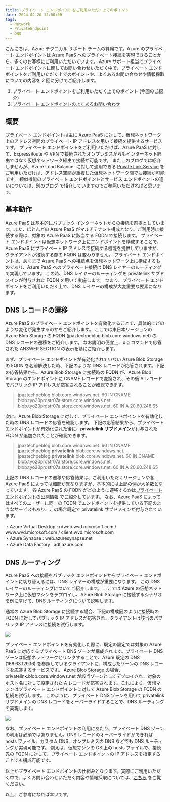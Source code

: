 ```yaml
---
title: プライベート エンドポイントをご利用いただく上でのポイント
date: 2024-02-20 12:00:00
tags:
  - Network
  - PrivateEndpoint
  - DNS
---
```

こんにちは、Azure テクニカル サポート チームの箕輪です。Azure のプライベート エンドポイントは Azure PaaS へのプライベート接続を実現できることから、多くのお客様にご利用いただいています。
Azure サポート担当でプライベート エンドポイントに関してお問い合わせいただく中で、プライベート エンドポイントをご利用いただく上でのポイントや、よくあるお問い合わせや情報採取についての内容を 2 回に分けてご紹介します。

1. プライベート エンドポイントをご利用いただく上でのポイント  (今回のご紹介)
2. [プライベート エンドポイントのよくあるお問い合わせ](/articles/network/pe-troubleshooting.md)


<!-- more -->

## 概要

プライベート エンドポイントは主に Azure PaaS に対して、仮想ネットワーク上のアドレス空間のプライベート IP アドレスを用いて接続を提供するサービスです。
プライベート エンドポイントをご利用いただけば、Azure PaaS に対して、ExpressRoute や VPN で接続されたオンプレミスからもインターネット経由ではなく仮想ネットワーク経由で接続が可能です。
またこのブログでは紹介しませんが、Azure Load Balancer に対して適用できる [Private Link Service](https://learn.microsoft.com/ja-jp/azure/private-link/private-link-service-overview) をご利用いただけば、アドレス空間が重複した仮想ネットワーク間でも接続が可能です。
類似機能のプライベート エンドポイントとサービス エンドポイントの違いについては、[別のブログ](/articles/network/pe-difference-se.md) で紹介していますのでご参照いただければと思います。

## 基本動作

Azure PaaS は基本的にパブリック インターネットからの接続を前提としています。また、ほとんどの Azure PaaS がマルチテナント構成となり、ご利用時に接続する際は、対象の Azure PaaS に該当する FQDN で接続します。
プライベート エンドポイントは仮想ネットワーク上にエンドポイントを構成することで、Azure PaaS にプライベート IP アドレスで接続する機能を提供していますが、クライアントが接続する際の FQDN は変わりません。
プライベート エンドポイントは、あくまで Azure PaaS への接続点を仮想ネットワーク上に構成するものであり、Azure PaaS へのプライベート接続は DNS レイヤーのルーティングで実現しています。
この時、DNS レイヤーのルーティングを privatelink サブドメインが付与された FQDN を用いて実施します。
つまり、プライベート エンドポイントをご利用いただく上で、DNS レイヤーの構成が大変重要な要素になります。

## DNS レコードの遷移

Azure PaaS のプライベート エンドポイントを有効化することで、具体的にどのような変化が発生するのかをご紹介します。
ここでは東日本リージョンの Azure Blob Storage の FQDN (jpaztechpeblog.blob.core.windows.net) の DNS レコードの遷移をご紹介します。
なお説明の便宜上、dig コマンドで応答された ANSWER SECTION の表示を基にご紹介します。

まず、プライベート エンドポイントが有効化されていない Azure Blob Storage の FQDN を名前解決した時、下記のような DNS レコードが応答されます。下記の応答結果から、Azure Blob Storage に接続時の FQDN が、Azure Blob Storage のエンドポイントに CNAME レコードで変換され、その後 A レコードでパブリック IP アドレスが応答されることが確認できます。

>jpaztechpeblog.blob.core.windows.net. 60 IN CNAME blob.tyo20prdstr07a.store.core.windows.net.
>blob.tyo20prdstr07a.store.core.windows.net. 60 IN A 20.60.248.65

次に、Azure Blob Storage に対して、プライベート エンドポイントを有効化した時の DNS レコードの応答を確認します。
下記の応答結果から、プライベート エンドポイントが有効化された後に、**privatelink サブドメイン**が付与された FQDN が追加されたことが確認できます。

>jpaztechpeblog.blob.core.windows.net. 60 IN CNAME jpaztechpeblog.**privatelink**.blob.core.windows.net.
>jpaztechpeblog.**privatelink**.blob.core.windows.net. 60 IN CNAME blob.tyo20prdstr07a.store.core.windows.net.
>blob.tyo20prdstr07a.store.core.windows.net. 60 IN A 20.60.248.65

上記の DNS レコードの遷移や応答結果は、ご利用いただくリージョンや各 Azure PaaS によっては細部が異なりますが、基本的には上記の例が大多数となっています。
各 Azure PaaS の FQDN がどのように遷移するかは[プライベート エンドポイントの公開情報](https://learn.microsoft.com/ja-jp/azure/private-link/private-endpoint-dns) でご紹介しています。
なお、Azure PaaS によってはすべてのユーザーに同一の FQDN でエンドポイントを提供している下記のようなサービスもあり、この場合既定で privatelink サブドメインが付与されています。

・Azure Virtual Desktop : rdweb.wvd.microsoft.com / <foo>www</foo>.wvd.microsoft.com / client.wvd.microsoft.com </br>
・Azure Synapse : web.azuresynapse.net </br>
・Azure Data Factory : adf.azure.com </br>

## DNS ルーティング

Azure PaaS への接続をパブリック エンドポイントからプライベート エンドポイントに切り替えるには、DNS レイヤーの構成が重要になります。
この DNS レイヤーのルーティングについてご紹介します。
ここでは Azure の仮想ネットワーク上に仮想マシンをデプロイし、Azure Blob Storage に接続するシナリオを例に挙げて、DNS ルーティングについて説明します。

通常の Azure Blob Storage に接続する場合、下記の構成図のように接続時の FQDN に対してパブリック IP アドレスが応答され、クライアントは該当のパブリック IP アドレスに接続を試行します。

![](./network/pe-introduction/01.png)

プライベート エンドポイントを有効化した際に、既定の設定では対象の Azure PaaS に対応するプライベート DNS ゾーンが構成されます。プライベート DNS ゾーンは仮想ネットワークとリンクすることで、Azure 既定の DNS (168.63.129.16) を参照しているクライアントに、構成したゾーンの DNS レコードを応答するサービスです。
Azure Blob Storage の場合、privatelink.blob.core.windows.net が該当ゾーンとしてデプロイされ、対象のホスト名に対して設定された A レコードが応答されます。これにより、仮想マシンはプライベート エンドポイントに対して Azure Blob Storage の FQDN の接続を試行します。
このように、プライベート DNS ゾーンを用いて privatelink サブドメインの DNS レコードをオーバーライドすることで、DNS ルーティングを実現します。

![](./network/pe-introduction/02.png)

なお、プライベート エンドポイントの利用にあたり、プライベート DNS ゾーンの利用は必須ではありません。DNS レコードのオーバーライドができれば hosts ファイル、カスタム DNS、オンプレミスの DNS などでも DNS ルーティングが実現可能です。
例えば、仮想マシンの OS 上の hosts ファイルで、接続先の FQDN に対して、プライベート エンドポイントの IP アドレスを指定することでも構成可能です。

以上がプライベート エンドポイントの仕組みとなります。実際にご利用いただく中で、よくお問い合わせいただく内容や情報採取については、[こちら](/articles/network/pe-troubleshooting.md) をご覧ください。　

以上、ご参考になれば幸いです。
